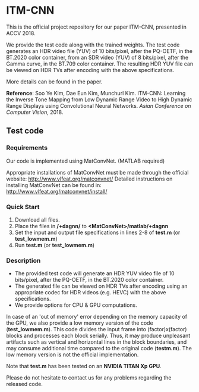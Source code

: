 # ITM-CNN
This is the official project repository for our paper ITM-CNN, presented in ACCV 2018.

We provide the test code along with the trained weights. The test code generates an HDR video file (YUV) of 10 bits/pixel, 
after the PQ-OETF, in the BT.2020 color container, from an SDR video (YUV) of 8 bits/pixel, after the Gamma curve, in the BT.709 color container.
The resulting HDR YUV file can be viewed on HDR TVs after encoding with the above specifications.

More details can be found in the paper.

**Reference**: Soo Ye Kim, Dae Eun Kim, Munchurl Kim. ITM-CNN: Learning the Inverse Tone Mapping from Low Dynamic Range Video to High Dynamic Range Displays using Convolutional Neural Networks. 
*Asian Conference on Computer Vision*, 2018.

## Test code
### Requirements
Our code is implemented using MatConvNet. (MATLAB required)

Appropriate installations of MatConvNet must be made through the official website: <http://www.vlfeat.org/matconvnet/>
Detailed instructions on installing MatConvNet can be found in: <http://www.vlfeat.org/matconvnet/install/>

### Quick Start
1. Download all files.
2. Place the files in **/+dagnn/** to **\<MatConvNet\>/matlab/+dagnn**
3. Set the input and output file specifications in lines 2-8 of **test.m** (or **test_lowmem.m**)
4. Run **test.m** (or **test_lowmem.m**)

### Description
- The provided test code will generate an HDR YUV video file of 10 bits/pixel, after the PQ-OETF, in the BT.2020 color container.
- The generated file can be viewed on HDR TVs after encoding using an appropriate codec for HDR videos (e.g. HEVC) with the above specifications.
- We provide options for CPU & GPU computations.

In case of an 'out of memory' error depending on the memory capacity of the GPU, we also provide a low memory version of the code (**test_lowmem.m**).
This code divides the input frame into (factor)x(factor) blocks and processes each block serially.
Thus, it may produce unpleasant artifacts such as vertical and horizontal lines in the block boundaries, and may consume 
additional time compared to the original code (**testm.m**). The low memory version is not the official implementation.

Note that **test.m** has been tested on an **NVIDIA TITAN Xp GPU**.

Please do not hesitate to contact us for any problems regarding the released code.

